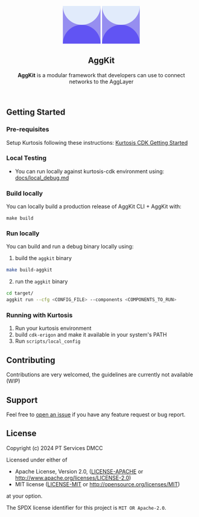 <div id="top"></div>
<!-- PROJECT LOGO -->
<br />
<div align="center">

<img src="./.github/assets/aggkit-logo.svg#gh-light-mode-only" alt="Logo" width="100">
<img src="./.github/assets/aggkit-logo.svg#gh-dark-mode-only" alt="Logo" width="100">

## AggKit

**AggKit** is a modular framework that developers can use to connect networks to the AggLayer

</div>

<br />

## Getting Started

### Pre-requisites

Setup Kurtosis following these instructions: [Kurtosis CDK Getting Started](https://github.com/0xPolygon/kurtosis-cdk?tab=readme-ov-file#getting-started)

### Local Testing

- You can run locally against kurtosis-cdk environment using: [docs/local_debug.md](docs/local_debug.md)

### Build locally

You can locally build a production release of AggKit CLI + AggKit with:

```
make build
```

### Run locally

You can build and run a debug binary locally using:

1. build the `aggkit` binary
```bash
make build-aggkit
```

2. run the `aggkit` binary
```bash
cd target/
aggkit run --cfg <CONFIG_FILE> --components <COMPONENTS_TO_RUN>
```

### Running with Kurtosis

1. Run your kurtosis environment
2. build `cdk-erigon` and make it available in your system's PATH
3. Run `scripts/local_config`

## Contributing

Contributions are very welcomed, the guidelines are currently not available (WIP)

## Support

Feel free to [open an issue](https://github.com/agglayer/aggkit/issues/new) if you have any feature request or bug report.<br />


## License

Copyright (c) 2024 PT Services DMCC

Licensed under either of

* Apache License, Version 2.0, ([LICENSE-APACHE](LICENSE-APACHE) or http://www.apache.org/licenses/LICENSE-2.0)
* MIT license ([LICENSE-MIT](LICENSE-MIT) or http://opensource.org/licenses/MIT)

at your option. 

The SPDX license identifier for this project is `MIT OR Apache-2.0`.
